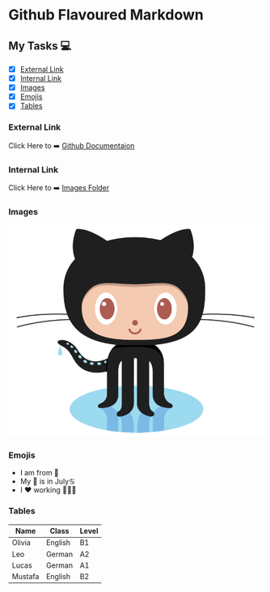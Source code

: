 # Github Flavoured Markdown
## My Tasks 💻
- [X] [External Link](#external-link)
- [X] [Internal Link](#internal-link)
- [X] [Images](#images)
- [X] [Emojis](#emojis)
- [X] [Tables](#tables)

### External Link
Click Here to ➡️ [Github Documentaion](https://help.github.com/en)

### Internal Link
Click Here to ➡️ [Images Folder](https://github.com/yukosuga/authoring-classB/tree/main/images)

### Images
![Github Logo](https://github.com/yukosuga/authoring-classB/blob/main/images/logo.png)

### Emojis
- I am from 🗾
- My 🎂 is in July♋️
- I ❤️ working 👩🏻‍💻

### Tables
| Name    | Class   | Level |
|---------|---------|-------|
| Olivia  | English | B1    |
| Leo     | German  | A2    |
| Lucas   | German  | A1    |
| Mustafa | English | B2    |

